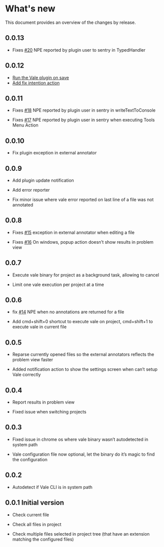 What's new
=====
This document provides an overview of the changes by release.

0.0.13
------
- Fixes [\#20](https://gitlab.com/pablomxnl/vale-cli-plugin/-/issues/20) NPE reported by plugin user to sentry in TypedHandler

0.0.12
------
-    [Run the Vale plugin on save](https://gitlab.com/pablomxnl/vale-cli-plugin/-/issues/7)  
-    [Add fix intention action](https://gitlab.com/pablomxnl/vale-cli-plugin/-/issues/19)

0.0.11
------

-   Fixes
    [\#18](https://gitlab.com/pablomxnl/vale-cli-plugin/-/issues/18) NPE
    reported by plugin user in sentry in writeTextToConsole

-   Fixes
    [\#17](https://gitlab.com/pablomxnl/vale-cli-plugin/-/issues/18) NPE
    reported by plugin user in sentry when executing Tools Menu Action

0.0.10
------

-   Fix plugin exception in external annotator

0.0.9
-----

-   Add plugin update notification

-   Add error reporter

-   Fix minor issue where vale error reported on last line of a file was
    not annotated

0.0.8
-----

-   Fixes
    [\#15](https://gitlab.com/pablomxnl/vale-cli-plugin/-/issues/15)
    exception in external annotator when editing a file

-   Fixes
    [\#16](https://gitlab.com/pablomxnl/vale-cli-plugin/-/issues/16) On
    windows, popup action doesn’t show results in problem view

0.0.7
-----

-   Execute vale binary for project as a background task, allowing to
    cancel

-   Limit one vale execution per project at a time

0.0.6
-----

-   fix [\#14](https://gitlab.com/pablomxnl/vale-cli-plugin/-/issues/14)
    NPE when no annotations are returned for a file

-   Add cmd+shift+0 shortcut to execute vale on project, cmd+shift+1 to
    execute vale in current file

0.0.5
-----

-   Reparse currently opened files so the external annotators reflects
    the problem view faster

-   Added notification action to show the settings screen when can’t
    setup Vale correctly

0.0.4
-----

-   Report results in problem view

-   Fixed issue when switching projects

0.0.3
-----

-   Fixed issue in chrome os where vale binary wasn’t autodetected in
    system path

-   Vale configuration file now optional, let the binary do it’s magic
    to find the configuration

0.0.2
-----

-   Autodetect if Vale CLI is in system path

0.0.1 Initial version
---------------------

-   Check current file

-   Check all files in project

-   Check multiple files selected in project tree (that have an
    extension matching the configured files)
